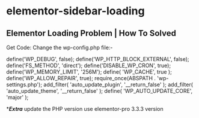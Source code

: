 # elementor-sidebar-loading
Elementor Loading Problem | How To Solved 
---------------------------------------------------------------------------------------------
  Get Code: Change the wp-config.php file:-

  define('WP_DEBUG', false); 
  define('WP_HTTP_BLOCK_EXTERNAL', false);
  define('FS_METHOD', 'direct');
  define('DISABLE_WP_CRON', true); 
  define('WP_MEMORY_LIMIT', '256M');
  define( 'WP_CACHE', true );
  define('WP_ALLOW_REPAIR', true);
  require_once(ABSPATH . 'wp-settings.php');
  add_filter( 'auto_update_plugin', '__return_false' ); 
  add_filter( 'auto_update_theme', '__return_false' ); 
  define( 'WP_AUTO_UPDATE_CORE', 'major' );

****Extra***
update the PHP version
use elementor-pro 3.3.3 version
